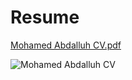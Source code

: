 # Resume


[Mohamed Abdalluh CV.pdf](https://github.com/user-attachments/files/20161078/Mohamed.Abdalluh.CV.pdf)


![Mohamed Abdalluh CV](https://github.com/user-attachments/assets/d3c4aa35-9f40-44bf-8257-826db6d15bc0)
